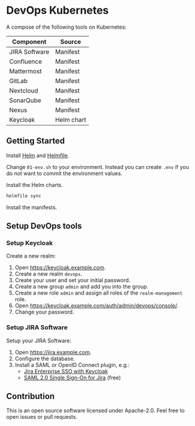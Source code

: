 # DevOps Kubernetes

A compose of the following tools on Kubernetes:

Component | Source
----------|-------
JIRA Software               | Manifest
Confluence                  | Manifest
Mattermost                  | Manifest
GitLab                      | Manifest
Nextcloud                   | Manifest
SonarQube                   | Manifest
Nexus                       | Manifest
Keycloak                    | Helm chart


## Getting Started

Install [Helm](https://github.com/kubernetes/helm) and [Helmfile](https://github.com/roboll/helmfile).

Change `01-env.sh` to your environment. Instead you can create `.env` if you do not want to commit the environment values.

Install the Helm charts.

```sh
helmfile sync
```

Install the manifests.


## Setup DevOps tools

### Setup Keycloak

Create a new realm:

1. Open https://keycloak.example.com.
1. Create a new realm `devops`.
1. Create your user and set your initial password.
1. Create a new group `admin` and add you into the group.
1. Create a new role `admin` and assign all roles of the `realm-management` role.
1. Open https://keycloak.example.com/auth/admin/devops/console/.
1. Change your password.

### Setup JIRA Software

Setup your JIRA Software:

1. Open https://jira.example.com.
1. Configure the database.
1. Install a SAML or OpenID Connect plugin, e.g.:
    - [Jira Enterprise SSO with Keycloak](https://marketplace.atlassian.com/plugins/de.codecentric.atlassian.oidc.jira-oidc-plugin/server/overview)
    - [SAML 2.0 Single Sign-On for Jira](https://marketplace.atlassian.com/plugins/com.bitium.jira.SAML2PluginJira/server/overview) (free)


## Contribution

This is an open source software licensed under Apache-2.0.
Feel free to open issues or pull requests.
